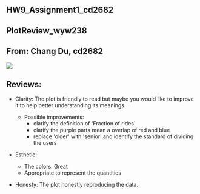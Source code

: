 ## HW9_Assignment1_cd2682
## PlotReview_wyw238
## From: Chang Du, cd2682

![](https://github.com/Chang-Du/PUI2018_wyw238/blob/master/HW8_wyw238/plot.png)

## Reviews:
- Clarity: The plot is friendly to read but maybe you would like to improve it to help better understanding its meanings.
  - Possible improvements:
    - clarify the definition of 'Fraction of rides'
    - clarify the purple parts mean a overlap of red and blue
    - replace 'older' with 'senior' and identify the standard of dividing the users

- Esthetic:
  - The colors: Great
  - Appropriate to represent the quantities

- Honesty: The plot honestly reproducing the data.
